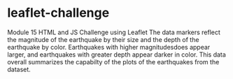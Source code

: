 # leaflet-challenge
Module 15 HTML and JS Challenge using Leaflet
The data markers reflect the magnitude of the earthquake by their size and the depth of the earthquake by color. Earthquakes with higher magnitudesdoes appear larger, and earthquakes with greater depth appear darker in color. This data overall summarizes the capabilty of the plots of the earthquakes from the dataset.
